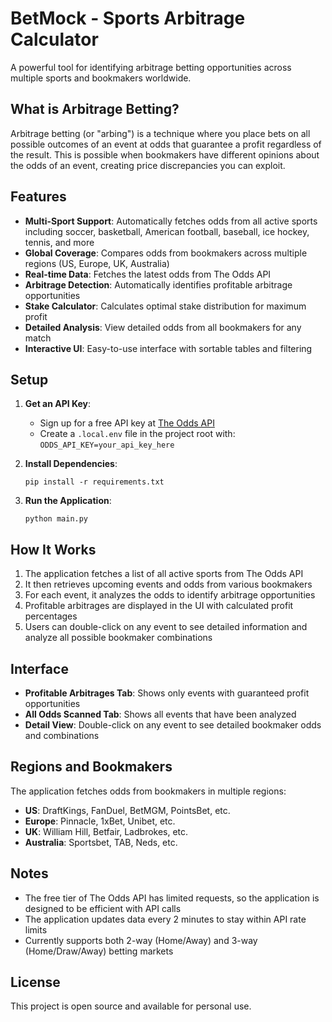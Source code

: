 # BetMock - Sports Arbitrage Calculator

A powerful tool for identifying arbitrage betting opportunities across multiple sports and bookmakers worldwide.

## What is Arbitrage Betting?

Arbitrage betting (or "arbing") is a technique where you place bets on all possible outcomes of an event at odds that guarantee a profit regardless of the result. This is possible when bookmakers have different opinions about the odds of an event, creating price discrepancies you can exploit.

## Features

- **Multi-Sport Support**: Automatically fetches odds from all active sports including soccer, basketball, American football, baseball, ice hockey, tennis, and more
- **Global Coverage**: Compares odds from bookmakers across multiple regions (US, Europe, UK, Australia)
- **Real-time Data**: Fetches the latest odds from The Odds API
- **Arbitrage Detection**: Automatically identifies profitable arbitrage opportunities
- **Stake Calculator**: Calculates optimal stake distribution for maximum profit
- **Detailed Analysis**: View detailed odds from all bookmakers for any match
- **Interactive UI**: Easy-to-use interface with sortable tables and filtering

## Setup

1. **Get an API Key**:
   - Sign up for a free API key at [The Odds API](https://the-odds-api.com)
   - Create a `.local.env` file in the project root with: `ODDS_API_KEY=your_api_key_here`

2. **Install Dependencies**:
   ```
   pip install -r requirements.txt
   ```

3. **Run the Application**:
   ```
   python main.py
   ```

## How It Works

1. The application fetches a list of all active sports from The Odds API
2. It then retrieves upcoming events and odds from various bookmakers
3. For each event, it analyzes the odds to identify arbitrage opportunities
4. Profitable arbitrages are displayed in the UI with calculated profit percentages
5. Users can double-click on any event to see detailed information and analyze all possible bookmaker combinations

## Interface

- **Profitable Arbitrages Tab**: Shows only events with guaranteed profit opportunities
- **All Odds Scanned Tab**: Shows all events that have been analyzed
- **Detail View**: Double-click on any event to see detailed bookmaker odds and combinations

## Regions and Bookmakers

The application fetches odds from bookmakers in multiple regions:
- **US**: DraftKings, FanDuel, BetMGM, PointsBet, etc.
- **Europe**: Pinnacle, 1xBet, Unibet, etc.
- **UK**: William Hill, Betfair, Ladbrokes, etc.
- **Australia**: Sportsbet, TAB, Neds, etc.

## Notes

- The free tier of The Odds API has limited requests, so the application is designed to be efficient with API calls
- The application updates data every 2 minutes to stay within API rate limits
- Currently supports both 2-way (Home/Away) and 3-way (Home/Draw/Away) betting markets

## License

This project is open source and available for personal use.
